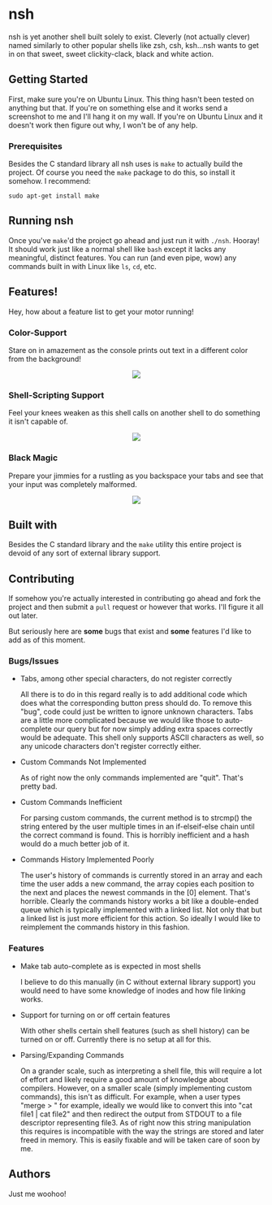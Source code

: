 # nsh
nsh is yet another shell built solely to exist. Cleverly (not actually clever) named similarly to other popular shells like zsh, csh, ksh...nsh wants to get in on that sweet, sweet clickity-clack, black and white action.

## Getting Started
First, make sure you're on Ubuntu Linux. This thing hasn't been tested on anything but that. If you're on something else and it works send a screenshot to me and I'll hang it on my wall. If you're on Ubuntu Linux and it doesn't work then figure out why, I won't be of any help. 

### Prerequisites
Besides the C standard library all nsh uses is `make` to actually build the project. Of course you need the `make` package to do this, so install it somehow. I recommend:
```
sudo apt-get install make
```

## Running nsh
Once you've `make`'d the project go ahead and just run it with `./nsh`. Hooray! It should work just like a normal shell like `bash` except it lacks any meaningful, distinct features. You can run (and even pipe, wow) any commands built in with Linux like `ls`, `cd`, etc.

## Features!
Hey, how about a feature list to get your motor running!

### Color-Support
Stare on in amazement as the console prints out text in a different color from the background!
<p align="center">
  <img src="https://i.imgur.com/Ci1Bn8q.png">
</p>

### Shell-Scripting Support
Feel your knees weaken as this shell calls on another shell to do something it isn't capable of.
<p align="center">
  <img src="https://i.imgur.com/K5Zz240.png">
</p>

### Black Magic
Prepare your jimmies for a rustling as you backspace your tabs and see that your input was completely malformed.
<p align="center">
  <img src="https://i.imgur.com/CJi1Fdu.png">
</p>

## Built with
Besides the C standard library and the `make` utility this entire project is devoid of any sort of external library support. 

## Contributing
If somehow you're actually interested in contributing go ahead and fork the project and then submit a `pull` request or however that works. I'll figure it all out later. 

But seriously here are <b>some</b> bugs that exist and <b>some</b> features I'd like to add as of this moment.

### Bugs/Issues

  <ul>
    <li>
      <p>Tabs, among other special characters, do not register correctly</p>
      <p>All there is to do in this regard really is to add additional code which does what the corresponding button press should do. To remove this "bug", code could just be written to ignore unknown characters. Tabs are a little more complicated because we would like those to auto-complete our query but for now simply adding extra spaces correctly would be adequate. This shell only supports ASCII characters as well, so any unicode characters don't register correctly either. </p>
    </li>
    <li>
      <p>Custom Commands Not Implemented</p>
      <p>As of right now the only commands implemented are "quit". That's pretty bad.</p>
  </li>
    <li>
      <p>Custom Commands Inefficient</p>
      <p>For parsing custom commands, the current method is to strcmp() the string entered by the user multiple times in an if-elseif-else chain until the correct command is found. This is horribly inefficient and a hash would do a much better job of it.</p>
    </li>
    <li>
      <p>Commands History Implemented Poorly</p>
      <p>The user's history of commands is currently stored in an array and each time the user adds a new command, the array copies each position to the next and places the newest commands in the [0] element. That's horrible. Clearly the commands history works a bit like a double-ended queue which is typically implemented with a linked list. Not only that but a linked list is just more efficient for this action. So ideally I would like to reimplement the commands history in this fashion.</p>
    </li>
  </ul>

### Features

  <ul>
    <li>
      <p>Make tab auto-complete as is expected in most shells</p>
      <p>I believe to do this manually (in C without external library support) you would need to have some knowledge of inodes and how file linking works.</p>
    </li>
    <li>
      <p>Support for turning on or off certain features</p>
      <p>With other shells certain shell features (such as shell history) can be turned on or off. Currently there is no setup at all for this.</p>
    </li>
    <li>
      <p>Parsing/Expanding Commands</p>
      <p>On a grander scale, such as interpreting a shell file, this will require a lot of effort and likely require a good amount of knowledge about compilers. However, on a smaller scale (simply implementing custom commands), this isn't as difficult. For example, when a user types "merge <file1> <file2> > <file3>" for example, ideally we would like to convert this into "cat file1 | cat file2" and then redirect the output from STDOUT to a file descriptor representing file3. As of right now this string manipulation this requires is incompatible with the way the strings are stored and later freed in memory. This is easily fixable and will be taken care of soon by me. </p>
    </li>
  </ul>

##  Authors
Just me woohoo!
